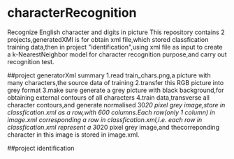 # characterRecognition
Recognize English character and digits in picture
This repository contains 2 projects,generatedXMl is for obtain xml file,which stored classfication training data,then in project "identification",using xml file as input to create a k-NearestNeighbor model for character recognition purpose,and carry out recognition test.

##project generatorXml summary
1.read train_chars.png,a picture with many characters,the source data of training 
2.transfer this RGB picture into grey format
3.make sure generate a grey picture with black background,for obtaining external contours of all characters
4.train data,transverse all character contours,and generate normalised 30*20 pixel grey image,store in classfication.xml as a row,with 600 columns.Each row(only 1 column) in image.xml corresponding a row in classfication.xml,i.e. each row in classfication.xml represent a 30*20 pixel grey image,and thecorreponding character in this image is stored in image.xml. 

##project identification
